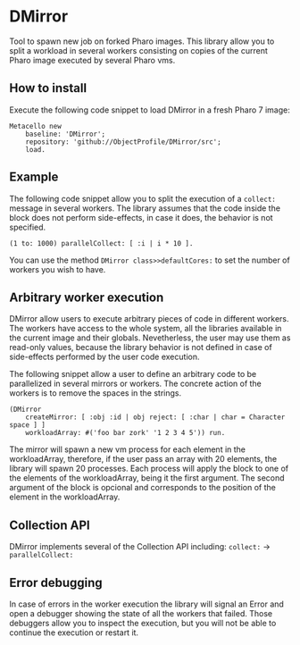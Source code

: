 # DMirror
Tool to spawn new job on forked Pharo images. This library allow you to split a workload in several workers consisting on copies of the current Pharo image executed by several Pharo vms.

## How to install

Execute the following code snippet to load DMirror in a fresh Pharo 7 image:

```
Metacello new
    baseline: 'DMirror';
    repository: 'github://ObjectProfile/DMirror/src';
    load.
```

## Example

The following code snippet allow you to split the execution of a `collect:` message in several workers. The library assumes that the code inside the block does not perform side-effects, in case it does, the behavior is not specified.

```Smalltalk
(1 to: 1000) parallelCollect: [ :i | i * 10 ].
```

You can use the method `DMirror class>>defaultCores:` to set the number of workers you wish to have.

## Arbitrary worker execution

DMirror allow users to execute arbitrary pieces of code in different workers. The workers have access to the whole system, all the libraries available in the current image and their globals. Nevetherless, the user may use them as read-only values, because the library behavior is not defined in case of side-effects performed by the user code execution.

The following snippet allow a user to define an arbitrary code to be parallelized in several mirrors or workers. The concrete action of the workers is to remove the spaces in the strings.

```Smalltalk
(DMirror 
	createMirror: [ :obj :id | obj reject: [ :char | char = Character space ] ]
	workloadArray: #('foo bar zork' '1 2 3 4 5')) run.
```

The mirror will spawn a new vm process for each element in the workloadArray, therefore, if the user pass an array with 20 elements, the library will spawn 20 processes. Each process will apply the block to one of the elements of the workloadArray, being it the first argument. The second argument of the block is opcional and corresponds to the position of the element in the workloadArray.

## Collection API

DMirror implements several of the Collection API including: 
`collect:` -> `parallelCollect:`

## Error debugging

In case of errors in the worker execution the library will signal an Error and open a debugger showing the state of all the workers that failed. Those debuggers allow you to inspect the execution, but you will not be able to continue the execution or restart it.
